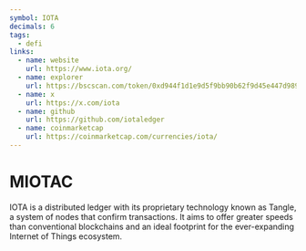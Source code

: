 ```yaml
---
symbol: IOTA
decimals: 6
tags:
  - defi
links:
  - name: website
    url: https://www.iota.org/
  - name: explorer
    url: https://bscscan.com/token/0xd944f1d1e9d5f9bb90b62f9d45e447d989580782
  - name: x
    url: https://x.com/iota
  - name: github
    url: https://github.com/iotaledger
  - name: coinmarketcap
    url: https://coinmarketcap.com/currencies/iota/
---
```


# MIOTAC

IOTA is a distributed ledger with its proprietary technology known as Tangle, a system of nodes that confirm transactions. It aims to offer greater speeds than conventional blockchains and an ideal footprint for the ever-expanding Internet of Things ecosystem.
